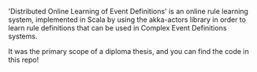 'Distributed Online Learning of Event Definitions' is an online rule learning system, 
implemented in Scala by using the akka-actors library 
in order to learn rule definitions that can be used in Complex Event Definitions systems.

It was the primary scope of a diploma thesis, and you can find the code in this repo!
